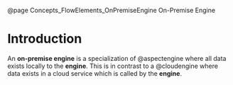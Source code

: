 @page Concepts_FlowElements_OnPremiseEngine On-Premise Engine

# Introduction

An **on-premise engine** is a specialization of @aspectengine where all data exists locally to
the **engine**. This is in contrast to a @cloudengine where data exists in a cloud service which is
called by the **engine**.
